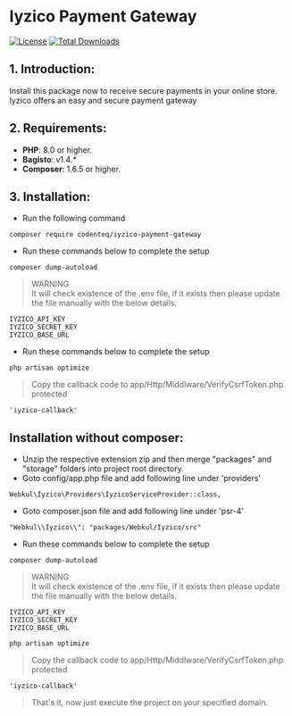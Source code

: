 # Iyzico Payment Gateway
[![License](https://poser.pugx.org/codenteq/iyzico-payment-gateway/license)](https://github.com/codenteq/iyzico-payment-gateway/blob/master/LICENSE)
<a href="https://packagist.org/packages/codenteq/iyzico-payment-gateway"><img src="https://poser.pugx.org/codenteq/iyzico-payment-gateway/d/total" alt="Total Downloads"></a>

## 1. Introduction:

Install this package now to receive secure payments in your online store. Iyzico offers an easy and secure payment gateway

## 2. Requirements:

* **PHP**: 8.0 or higher.
* **Bagisto**: v1.4.*
* **Composer**: 1.6.5 or higher.

## 3. Installation:

- Run the following command
```
composer require codenteq/iyzico-payment-gateway
```

- Run these commands below to complete the setup
```
composer dump-autoload
```

> WARNING <br>
> It will check existence of the .env file, if it exists then please update the file manually with the below details.
```
IYZICO_API_KEY
IYZICO_SECRET_KEY
IYZICO_BASE_URL
```

- Run these commands below to complete the setup
```
php artisan optimize
```

> Copy the callback code to app/Http/Middlware/VerifyCsrfToken.php protected
~~~
'iyzico-callback'
~~~

## Installation without composer:

- Unzip the respective extension zip and then merge "packages" and "storage" folders into project root directory.
- Goto config/app.php file and add following line under 'providers'

```
Webkul\Iyzico\Providers\IyzicoServiceProvider::class,
```

- Goto composer.json file and add following line under 'psr-4'

```
"Webkul\\Iyzico\\": "packages/Webkul/Iyzico/src"
```

- Run these commands below to complete the setup

```
composer dump-autoload
```

> WARNING <br>
> It will check existence of the .env file, if it exists then please update the file manually with the below details.
```
IYZICO_API_KEY
IYZICO_SECRET_KEY
IYZICO_BASE_URL
```

```
php artisan optimize
```

> Copy the callback code to app/Http/Middlware/VerifyCsrfToken.php protected
~~~
'iyzico-callback'
~~~

> That's it, now just execute the project on your specified domain.
